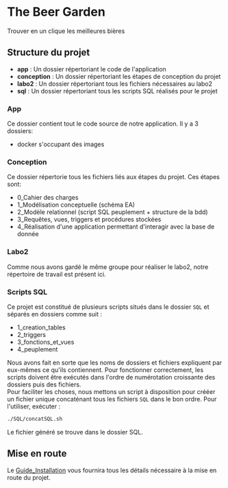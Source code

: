 # The Beer Garden

Trouver en un clique les meilleures bières

## Structure du projet

-   **app** : Un dossier répertoriant le code de l'application
-   **conception** : Un dossier répertoriant les étapes de conception du projet
-   **labo2** : Un dossier répertoriant tous les fichiers nécessaires au labo2
-   **sql** : Un dossier répertoriant tous les scripts SQL réalisés pour le projet

### App

Ce dossier contient tout le code source de notre application. Il y a 3 dossiers:

-   docker s'occupant des images

### Conception

Ce dossier répertorie tous les fichiers liés aux étapes du projet. Ces étapes sont:

-   0_Cahier des charges
-   1_Modélisation conceptuelle (schéma EA)
-   2_Modèle relationnel (script SQL peuplement + structure de la bdd)
-   3_Requêtes, vues, triggers et procédures stockées
-   4_Réalisation d'une application permettant d'interagir avec la base de donnée

### Labo2

Comme nous avons gardé le même groupe pour réaliser le labo2, notre répertoire de travail est présent ici.

### Scripts SQL

Ce projet est constitué de plusieurs scripts situés dans le dossier `SQL` et séparés en dossiers comme suit :

-   1_creation_tables
-   2_triggers
-   3_fonctions_et_vues
-   4_peuplement  

Nous avons fait en sorte que les noms de dossiers et fichiers expliquent par eux-mêmes ce qu'ils contiennent.
Pour fonctionner correctement, les scripts doivent être exécutés dans l'ordre de numérotation croissante des dossiers puis des fichiers.  
Pour faciliter les choses, nous mettons un script à disposition pour crééer un fichier unique concaténant tous les fichiers `SQL` dans le bon ordre. Pour l'utiliser, exécuter :  

```sh
./SQL/concatSQL.sh
```

Le fichier généré se trouve dans le dossier SQL.

## Mise en route

Le [Guide_Installation](conception/4_Guide_Installation.pdf) vous fournira tous les détails nécessaire à la mise en route du projet.
